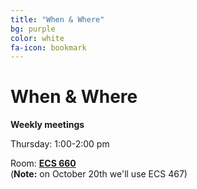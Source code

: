 ```yaml
---
title: "When & Where"
bg: purple
color: white
fa-icon: bookmark
---
```


# When & Where  

**Weekly meetings**

Thursday: 1:00-2:00 pm  

Room: **[ECS 660](http://www.uvic.ca/home/about/campus-info/maps/maps/ecs.php)**  
(**Note:** on October 20th we'll use ECS 467) 
